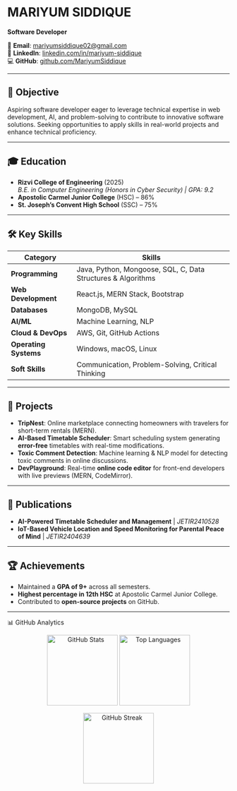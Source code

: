 # **MARIYUM SIDDIQUE**  
**Software Developer**  

📩 **Email**: [mariyumsiddique02@gmail.com](mailto:mariyumsiddique02@gmail.com)  
🔗 **LinkedIn**: [linkedin.com/in/mariyum-siddique](https://www.linkedin.com/in/mariyum-siddique)  
💻 **GitHub**: [github.com/MariyumSiddique](https://github.com/MariyumSiddique)  

---

## **🎯 Objective**  
Aspiring software developer eager to leverage technical expertise in web development, AI, and problem-solving to contribute to innovative software solutions. Seeking opportunities to apply skills in real-world projects and enhance technical proficiency.  

---

## **🎓 Education**  
- **Rizvi College of Engineering** (2025)  
  *B.E. in Computer Engineering (Honors in Cyber Security) | GPA: 9.2*  
- **Apostolic Carmel Junior College** (HSC) – 86%  
- **St. Joseph’s Convent High School** (SSC) – 75%  

---

## **🛠 Key Skills**  

| **Category**            | **Skills**                                             |
|------------------------|------------------------------------------------------|
| **Programming**        | Java, Python, Mongoose, SQL, C, Data Structures & Algorithms |
| **Web Development**    | React.js, MERN Stack, Bootstrap                       |
| **Databases**         | MongoDB, MySQL                                       |
| **AI/ML**             | Machine Learning, NLP          |
| **Cloud & DevOps**    | AWS, Git, GitHub Actions                      |
| **Operating Systems** | Windows, macOS, Linux                                |
| **Soft Skills**       | Communication, Problem-Solving, Critical Thinking     |

---

## **🚀 Projects**  
- **TripNest**: Online marketplace connecting homeowners with travelers for short-term rentals (MERN).  
- **AI-Based Timetable Scheduler**: Smart scheduling system generating **error-free** timetables with real-time modifications.  
- **Toxic Comment Detection**: Machine learning & NLP model for detecting toxic comments in online discussions.  
- **DevPlayground**: Real-time **online code editor** for front-end developers with live previews (MERN, CodeMirror).  

---

## **📜 Publications**  
- **AI-Powered Timetable Scheduler and Management** | *JETIR2410528*  
- **IoT-Based Vehicle Location and Speed Monitoring for Parental Peace of Mind** | *JETIR2404639*  

---

## **🏆 Achievements**  
- Maintained a **GPA of 9+** across all semesters.  
- **Highest percentage in 12th HSC** at Apostolic Carmel Junior College.  
- Contributed to **open-source projects** on GitHub.  

---

📊 GitHub Analytics 
<p align="center"> <img src="https://github-readme-stats.vercel.app/api?username=Mariyum008&show_icons=true&theme=radical" alt="GitHub Stats" height="160"/> <img src="https://github-readme-stats.vercel.app/api/top-langs/?username=Mariyum008&layout=compact&theme=radical" alt="Top Languages" height="160"/> </p> <p align="center"> <img src="https://github-readme-streak-stats.herokuapp.com/?user=Mariyum008&theme=radical" alt="GitHub Streak" height="160"/> </p>
